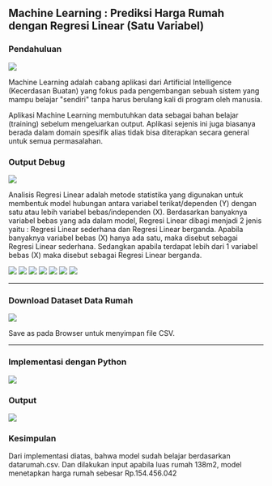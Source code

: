 ## Machine Learning : Prediksi Harga Rumah dengan Regresi Linear (Satu Variabel)

### Pendahuluan
<img src="/pythondatascience/images/MachineLearning.jpg?raw=true"/>

Machine Learning adalah cabang aplikasi dari Artificial Intelligence (Kecerdasan Buatan) yang fokus pada pengembangan sebuah sistem yang mampu belajar "sendiri" tanpa harus berulang kali di program oleh manusia.

Aplikasi Machine Learning membutuhkan data sebagai bahan belajar (training) sebelum mengeluarkan output. Aplikasi sejenis ini juga biasanya berada dalam domain spesifik alias tidak bisa diterapkan secara general untuk semua permasalahan. 

### Output Debug
<img src="/pythondatascience/images/RegresiLinear0.jpg?raw=true"/>

Analisis Regresi Linear adalah metode statistika yang digunakan untuk membentuk model hubungan antara variabel terikat/dependen (Y) dengan satu atau lebih variabel bebas/independen (X). Berdasarkan banyaknya variabel bebas yang ada dalam model, Regresi Linear dibagi menjadi 2 jenis yaitu : Regresi Linear sederhana dan Regresi Linear berganda. Apabila banyaknya variabel bebas (X) hanya ada satu, maka disebut sebagai Regresi Linear sederhana. Sedangkan apabila terdapat lebih dari 1 variabel bebas (X) maka disebut sebagai Regresi Linear berganda.

<img src="/pythondatascience/images/RegresiLinear1.jpg?raw=true"/>
<img src="/pythondatascience/images/RegresiLinear2.jpg?raw=true"/>
<img src="/pythondatascience/images/RegresiLinear3.jpg?raw=true"/>
<img src="/pythondatascience/images/RegresiLinear4Revisi1.jpg?raw=true"/>
<img src="/pythondatascience/images/RegresiLinear5.jpg?raw=true"/>
<img src="/pythondatascience/images/RegresiLinear6.jpg?raw=true"/>
<img src="/pythondatascience/images/RegresiLinear7.jpg?raw=true"/>

***

### Download Dataset Data Rumah
[![](https://img.shields.io/badge/Data%20Rumah-Download%20Disini-critical?style=for-the-badge&logo=mathworks&logoColor=FFF)](https://github.com/kevinperdana/kevinperdana.github.io/raw/master/pythondatascience/datarumah.csv)

Save as pada Browser untuk menyimpan file CSV.

***

### Implementasi dengan Python
<img src="/pythondatascience/images/RegresiLinearCode1.jpg?raw=true"/>

### Output
<img src="/pythondatascience/images/RegresiLinearCode3.jpg?raw=true"/>

### Kesimpulan
Dari implementasi diatas, bahwa model sudah belajar berdasarkan datarumah.csv. Dan dilakukan input apabila luas rumah 138m2, model menetapkan harga rumah sebesar Rp.154.456.042
